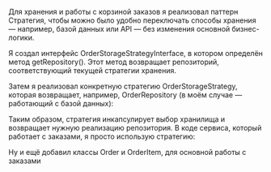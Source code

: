 Для хранения и работы с корзиной заказов я реализовал паттерн Стратегия,
чтобы можно было удобно переключать способы хранения — например, базой данных или API — без изменения основной бизнес-логики.

Я создал интерфейс OrderStorageStrategyInterface, в котором определён метод getRepository(). 
Этот метод возвращает репозиторий, соответствующий текущей стратегии хранения.

Затем я реализовал конкретную стратегию OrderStorageStrategy, которая возвращает, например, OrderRepository (в моём случае — работающий с базой данных):

Таким образом, стратегия инкапсулирует выбор хранилища и возвращает нужную реализацию репозитория. 
В коде сервиса, который работает с заказами, я просто использую стратегию:

Ну и ещё добавил классы Order и OrderItem, для основной работы с заказами
